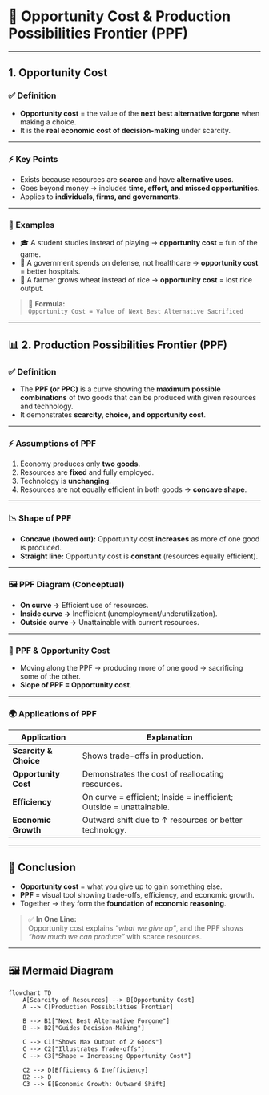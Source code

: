 # 📘 Opportunity Cost & Production Possibilities Frontier (PPF)  

---

##  1. Opportunity Cost  

### ✅ Definition  
- **Opportunity cost** = the value of the **next best alternative forgone** when making a choice.  
- It is the **real economic cost of decision-making** under scarcity.  

---

### ⚡ Key Points  
- Exists because resources are **scarce** and have **alternative uses**.  
- Goes beyond money → includes **time, effort, and missed opportunities**.  
- Applies to **individuals, firms, and governments**.  

---

### 🧩 Examples  
- 🎓 A student studies instead of playing → **opportunity cost** = fun of the game.  
- 🏥 A government spends on defense, not healthcare → **opportunity cost** = better hospitals.  
- 🌾 A farmer grows wheat instead of rice → **opportunity cost** = lost rice output.  

> 🔔 **Formula:**  
> `Opportunity Cost = Value of Next Best Alternative Sacrificed`  

---

## 📊 2. Production Possibilities Frontier (PPF)  

### ✅ Definition  
- The **PPF (or PPC)** is a curve showing the **maximum possible combinations** of two goods that can be produced with given resources and technology.  
- It demonstrates **scarcity, choice, and opportunity cost**.  

---

### ⚡ Assumptions of PPF  
1. Economy produces only **two goods**.  
2. Resources are **fixed** and fully employed.  
3. Technology is **unchanging**.  
4. Resources are not equally efficient in both goods → **concave shape**.  

---

### 📉 Shape of PPF  
- **Concave (bowed out):** Opportunity cost **increases** as more of one good is produced.  
- **Straight line:** Opportunity cost is **constant** (resources equally efficient).  

---

### 🖼️ PPF Diagram (Conceptual)  


- **On curve →** Efficient use of resources.  
- **Inside curve →** Inefficient (unemployment/underutilization).  
- **Outside curve →** Unattainable with current resources.  

---

### 🔗 PPF & Opportunity Cost  
- Moving along the PPF → producing more of one good → sacrificing some of the other.  
- **Slope of PPF = Opportunity cost**.  

---

### 🌍 Applications of PPF  
| Application | Explanation |
|-------------|-------------|
| **Scarcity & Choice** | Shows trade-offs in production. |
| **Opportunity Cost** | Demonstrates the cost of reallocating resources. |
| **Efficiency** | On curve = efficient; Inside = inefficient; Outside = unattainable. |
| **Economic Growth** | Outward shift due to ↑ resources or better technology. |

---

## 📝 Conclusion  
- **Opportunity cost** = what you give up to gain something else.  
- **PPF** = visual tool showing trade-offs, efficiency, and economic growth.  
- Together → they form the **foundation of economic reasoning**.  

> ✅ **In One Line:**  
> Opportunity cost explains *“what we give up”*, and the PPF shows *“how much we can produce”* with scarce resources.  

---

## 🖼️ Mermaid Diagram  

```mermaid
flowchart TD
    A[Scarcity of Resources] --> B[Opportunity Cost]
    A --> C[Production Possibilities Frontier]

    B --> B1["Next Best Alternative Forgone"]
    B --> B2["Guides Decision-Making"]

    C --> C1["Shows Max Output of 2 Goods"]
    C --> C2["Illustrates Trade-offs"]
    C --> C3["Shape = Increasing Opportunity Cost"]

    C2 --> D[Efficiency & Inefficiency]
    B2 --> D
    C3 --> E[Economic Growth: Outward Shift]

```
